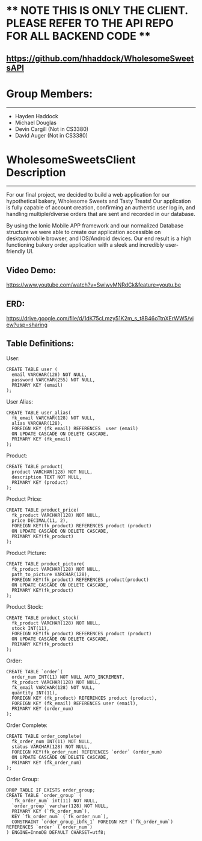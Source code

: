 # ** NOTE THIS IS ONLY THE CLIENT.  PLEASE REFER TO THE API REPO FOR ALL BACKEND CODE **

https://github.com/hhaddock/WholesomeSweetsAPI
---

# Group Members:
---
 - Hayden Haddock 
 - Michael Douglas
 - Devin Cargill (Not in CS3380) 
 - David Auger   (Not in CS3380)

# WholesomeSweetsClient Description
---
For our final project, we decided to build a web application for our hypothetical bakery, Wholesome Sweets and Tasty Treats! Our application is fully capable of account creation, confirming an authentic user log in, and handling multiple/diverse orders that are sent and recorded in our database.

By using the Ionic Mobile APP framework and our normalized Database structure we were able to create our application accessible on desktop/mobile browser, and IOS/Android devices. Our end result is a high functioning bakery order application with a sleek and incredibly user-friendly UI.

## Video Demo:
https://www.youtube.com/watch?v=SwiwvMNRdCk&feature=youtu.be

## ERD:
https://drive.google.com/file/d/1dK75cLmzy51K2m_s_t8B46oTtnXErWW5/view?usp=sharing

## Table Definitions:
User: 
```
CREATE TABLE user (
  email VARCHAR(128) NOT NULL,
  password VARCHAR(255) NOT NULL,
  PRIMARY KEY (email)
);
```
User Alias:
```
CREATE TABLE user_alias(
  fk_email VARCHAR(128) NOT NULL,
  alias VARCHAR(128),
  FOREIGN KEY (fk_email) REFERENCES  user (email)
  ON UPDATE CASCADE ON DELETE CASCADE,
  PRIMARY KEY (fk_email)
);
```
Product:
```
CREATE TABLE product(
  product VARCHAR(128) NOT NULL,
  description TEXT NOT NULL,
  PRIMARY KEY (product)
);
```
Product Price:
```
CREATE TABLE product_price(
  fk_product VARCHAR(128) NOT NULL,
  price DECIMAL(11, 2),
  FOREIGN KEY(fk_product) REFERENCES product (product)
  ON UPDATE CASCADE ON DELETE CASCADE,
  PRIMARY KEY(fk_product)
);
```
Product Picture:
```
CREATE TABLE product_picture(
  fk_product VARCHAR(128) NOT NULL,
  path_to_picture VARCHAR(128),
  FOREIGN KEY(fk_product) REFERENCES product(product)
  ON UPDATE CASCADE ON DELETE CASCADE,
  PRIMARY KEY(fk_product)
);
```
Product Stock:
```
CREATE TABLE product_stock(
  fk_product VARCHAR(128) NOT NULL,
  stock INT(11),
  FOREIGN KEY(fk_product) REFERENCES product (product)
  ON UPDATE CASCADE ON DELETE CASCADE,
  PRIMARY KEY(fk_product)
);
```
Order:
```
CREATE TABLE `order`(
  order_num INT(11) NOT NULL AUTO_INCREMENT,
  fk_product VARCHAR(128) NOT NULL,
  fk_email VARCHAR(128) NOT NULL,
  quantity INT(11),
  FOREIGN KEY (fk_product) REFERENCES product (product),
  FOREIGN KEY (fk_email) REFERENCES user (email),
  PRIMARY KEY (order_num)
);
```
Order Complete:
```
CREATE TABLE order_complete(
  fk_order_num INT(11) NOT NULL,
  status VARCHAR(128) NOT NULL,
  FOREIGN KEY(fk_order_num) REFERENCES `order` (order_num)
  ON UPDATE CASCADE ON DELETE CASCADE,
  PRIMARY KEY (fk_order_num)
);
```
Order Group:
```
DROP TABLE IF EXISTS order_group;      
CREATE TABLE `order_group` (
  `fk_order_num` int(11) NOT NULL,
  `order_group` varchar(128) NOT NULL,
  PRIMARY KEY (`fk_order_num`),
  KEY `fk_order_num` (`fk_order_num`),
  CONSTRAINT `order_group_ibfk_1` FOREIGN KEY (`fk_order_num`) REFERENCES `order` (`order_num`)
) ENGINE=InnoDB DEFAULT CHARSET=utf8;
```
